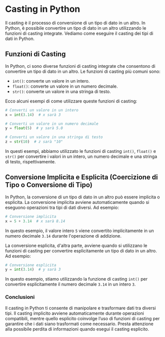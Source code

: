 # Casting in Python

Il casting è il processo di conversione di un tipo di dato in un altro. In Python, è possibile convertire un tipo di dato in un altro utilizzando le funzioni di casting integrate. Vediamo come eseguire il casting dei tipi di dati in Python.

## Funzioni di Casting

In Python, ci sono diverse funzioni di casting integrate che consentono di convertire un tipo di dato in un altro. Le funzioni di casting più comuni sono:

- `int()`: converte un valore in un intero.
- `float()`: converte un valore in un numero decimale.
- `str()`: converte un valore in una stringa di testo.

Ecco alcuni esempi di come utilizzare queste funzioni di casting:

```python
# Converti un valore in un intero
x = int(3.14)  # x sarà 3

# Converti un valore in un numero decimale
y = float(5)  # y sarà 5.0

# Converti un valore in una stringa di testo
z = str(10)  # z sarà "10"
```

In questi esempi, abbiamo utilizzato le funzioni di casting `int()`, `float()` e `str()` per convertire i valori in un intero, un numero decimale e una stringa di testo, rispettivamente.

## Conversione Implicita e Esplicita (Coercizione di Tipo o Conversione di Tipo)

In Python, la conversione di un tipo di dato in un altro può essere implicita o esplicita. La conversione implicita avviene automaticamente quando si eseguono operazioni tra tipi di dati diversi. Ad esempio:

```python
# Conversione implicita
x = 5 + 3.14  # x sarà 8.14
```

In questo esempio, il valore intero `5` viene convertito implicitamente in un numero decimale `3.14` durante l'operazione di addizione.

La conversione esplicita, d'altra parte, avviene quando si utilizzano le funzioni di casting per convertire esplicitamente un tipo di dato in un altro. Ad esempio:

```python
# Conversione esplicita
y = int(3.14)  # y sarà 3
```

In questo esempio, stiamo utilizzando la funzione di casting `int()` per convertire esplicitamente il numero decimale `3.14` in un intero `3`.

### Conclusioni

Il casting in Python ti consente di manipolare e trasformare dati tra diversi tipi. Il casting implicito avviene automaticamente durante operazioni compatibili, mentre quello esplicito coinvolge l’uso di funzioni di casting per garantire che i dati siano trasformati come necessario. Presta attenzione alla possibile perdita di informazioni quando esegui il casting esplicito.
